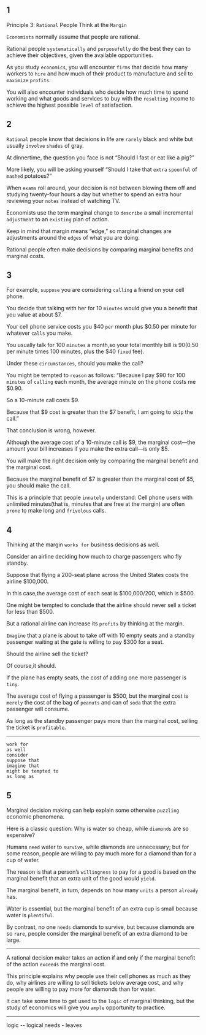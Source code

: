 ## 1
Principle 3: `Rational` People Think at the `Margin`

`Economists` normally assume that people are rational. 

Rational people `systematically` and `purposefully` do the best they can to achieve their objectives, 
given the available opportunities. 

As you study `economics`, you will encounter `firms` that 
decide how many workers to `hire` and how much of their product to manufacture 
and sell to `maximize` `profits`. 

You will also encounter individuals who decide 
how much time to spend working and what goods and services to buy with the `resulting` income 
to achieve the highest possible `level` of satisfaction.

## 2
`Rational` people know that decisions in life are `rarely` black and white 
but usually `involve` `shades` of gray. 

At dinnertime, the question you face is not “Should I fast or eat like a pig?” 

More likely, you will be asking yourself “Should I take that `extra` `spoonful` of `mashed` potatoes?” 

When `exams` roll around, your decision is not between blowing them off and studying twenty-four hours a day but whether to spend an extra hour reviewing your `notes` instead of watching TV. 

Economists use the term marginal change to `describe` a small incremental `adjustment` to an `existing` plan of action. 

Keep in mind that margin means “edge,” 
so marginal changes are adjustments around the `edges` of what you are doing. 

Rational people often make decisions by comparing marginal benefits and marginal costs.

## 3
For example, `suppose` you are considering `calling` a friend on your cell phone.

You decide that talking with her for 10 `minutes` would give you a benefit that you value at about $7. 

Your cell phone service costs you $40 `per` month plus $0.50 per
minute for whatever `calls` you make. 

You usually talk for 100 `minutes` a month,so your total monthly bill is $90 ($0.50 per minute times 100 minutes, plus the $40 `fixed` fee). 

Under these `circumstances`, should you make the call? 

You might be tempted to `reason` as follows: “Because I pay $90 for 100 `minutes` of `calling` each month, the average minute on the phone costs me $0.90. 

So a 10-minute call costs $9. 

Because that $9 cost is greater than the $7 benefit, 
I am going to `skip` the call.” 

That conclusion is wrong, however. 

Although the average cost of a 10-minute call is $9, the marginal cost—the amount your bill increases if you make the extra call—is only $5. 

You will make the right decision only by comparing the marginal benefit and the marginal cost. 

Because the marginal benefit of $7 is greater than the marginal cost of $5, you should make the call. 

This is a principle that people `innately` understand: Cell phone users with unlimited minutes(that is, minutes that are free at the margin) are often `prone` to make long and `frivolous` calls.

## 4
Thinking at the margin `works for` business decisions as well. 

Consider an airline deciding how much to charge passengers who fly standby. 

Suppose that flying a 200-seat plane across the United States costs the airline $100,000. 

In this case,the average cost of each seat is $100,000/200, which is $500. 

One might be tempted to conclude that the airline should never sell a ticket for less than $500. 

But a rational airline can increase its `profits` by thinking at the margin. 

`Imagine` that a plane is about to take off with 10 empty seats and a standby passenger waiting at the
gate is willing to pay $300 for a seat. 

Should the airline sell the ticket? 

Of course,it should. 

If the plane has empty seats, the cost of adding one more passenger is `tiny`. 

The average cost of flying a passenger is $500, but the marginal cost is `merely`
the cost of the bag of `peanuts` and can of `soda` that the extra passenger will consume.

As long as the standby passenger pays more than the marginal cost, selling
the ticket is `profitable`.

---

`work for`  
`as well`  
`consider`   
`suppose that`   
`imagine that`  
`might be tempted to`   
`as long as`  

## 5
Marginal decision making can help explain some otherwise `puzzling` economic phenomena. 

Here is a classic question: Why is water so cheap, while `diamonds` are so expensive? 

Humans `need` water to `survive`, while diamonds are unnecessary;
but for some reason, people are willing to pay much more for a diamond than for a cup of water. 

The reason is that a person’s `willingness` to pay for a good is based on the marginal benefit that an extra unit of the good would `yield`.

The marginal benefit, in turn, depends on how many `units` a person `already` has.

Water is essential, but the marginal benefit of an extra cup is small because water is `plentiful`. 

By contrast, no one `needs` diamonds to survive, but because diamonds
are so `rare`, people consider the marginal benefit of an extra diamond to be large.

---

A rational decision maker takes an action if and only if the marginal benefit of
the action `exceeds` the marginal cost.   

This principle explains why people use their cell phones as much as they do, why airlines are willing to sell tickets below average
cost, and why people are willing to pay more for diamonds than for water.  

It can take some time to get used to the `logic` of marginal thinking, but the study of
economics will give you `ample` opportunity to practice. 

---

logic -- logical
needs - leaves
